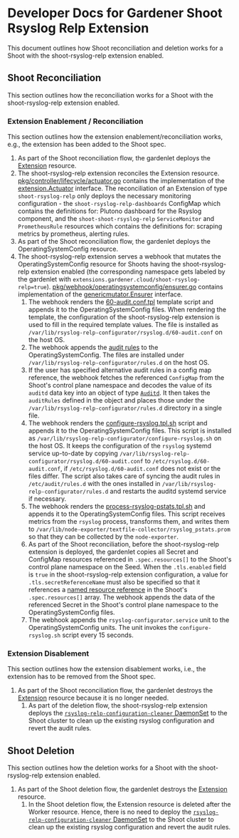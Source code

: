 # Developer Docs for Gardener Shoot Rsyslog Relp Extension

This document outlines how Shoot reconciliation and deletion works for a Shoot with the shoot-rsyslog-relp extension enabled.

## Shoot Reconciliation

This section outlines how the reconciliation works for a Shoot with the shoot-rsyslog-relp extension enabled.

### Extension Enablement / Reconciliation

This section outlines how the extension enablement/reconciliation works, e.g., the extension has been added to the Shoot spec.

1. As part of the Shoot reconciliation flow, the gardenlet deploys the [Extension](https://github.com/gardener/gardener/blob/v1.82.0/docs/extensions/extension.md) resource.
1. The shoot-rsyslog-relp extension reconciles the Extension resource. [pkg/controller/lifecycle/actuator.go](../../pkg/controller/lifecycle/actuator.go) contains the implementation of the [extension.Actuator](https://github.com/gardener/gardener/blob/v1.82.0/extensions/pkg/controller/extension/actuator.go) interface. The reconciliation of an Extension of type `shoot-rsyslog-relp` only deploys the necessary monitoring configuration - the `shoot-rsyslog-relp-dashboards` ConfigMap which contains the definitions for: Plutono dashboard for the Rsyslog component, and the `shoot-shoot-rsyslog-relp` `ServiceMonitor` and `PrometheusRule` resources which contains the definitions for: scraping metrics by prometheus, alerting rules.
1. As part of the Shoot reconciliation flow, the gardenlet deploys the OperatingSystemConfig resource.
1. The shoot-rsyslog-relp extension serves a webhook that mutates the OperatingSystemConfig resource for Shoots having the shoot-rsyslog-relp extension enabled (the corresponding namespace gets labeled by the gardenlet with `extensions.gardener.cloud/shoot-rsyslog-relp=true`). [pkg/webhook/operatingsystemconfig/ensurer.go](../../pkg/webhook/operatingsystemconfig/ensurer.go) contains implementation of the [genericmutator.Ensurer](https://github.com/gardener/gardener/blob/v1.82.0/extensions/pkg/webhook/controlplane/genericmutator/mutator.go) interface.
    1. The webhook renders the [60-audit.conf.tpl](../../pkg/webhook/operatingsystemconfig/resources/templates/scripts/configure-rsyslog.tpl.sh) template script and appends it to the OperatingSystemConfig files. When rendering the template, the configuration of the shoot-rsyslog-relp extension is used to fill in the required template values. The file is installed as `/var/lib/rsyslog-relp-configurator/rsyslog.d/60-audit.conf` on the host OS.
    1. The webhook appends the [audit rules](../../pkg/webhook/operatingsystemconfig/resources/auditrules/) to the OperatingSystemConfig. The files are installed under `/var/lib/rsyslog-relp-configurator/rules.d` on the host OS.
    1. If the user has specified alternative audit rules in a config map reference, the webhook fetches the referenced `ConfigMap` from the Shoot's control plane namespace and decodes the value of its `auditd` data key into an object of type [`Auditd`](../../pkg/apis/rsyslog/types_auditd.go). It then takes the `auditRules` defined in the object and places those under the `/var/lib/rsyslog-relp-configurator/rules.d` directory in a single file.
    1. The webhook renders the [configure-rsyslog.tpl.sh](../../pkg/webhook/operatingsystemconfig/resources/templates/scripts/configure-rsyslog.tpl.sh) script and appends it to the OperatingSystemConfig files. This script is installed as `/var/lib/rsyslog-relp-configurator/configure-rsyslog.sh` on the host OS. It keeps the configuration of the `rsyslog` systemd service up-to-date by copying `/var/lib/rsyslog-relp-configurator/rsyslog.d/60-audit.conf` to `/etc/rsyslog.d/60-audit.conf`, if `/etc/rsyslog.d/60-audit.conf` does not exist or the files differ. The script also takes care of syncing the audit rules in `/etc/audit/rules.d` with the ones installed in `/var/lib/rsyslog-relp-configurator/rules.d` and restarts the auditd systemd service if necessary.
    1. The webhook renders the [process-rsyslog-pstats.tpl.sh](../../pkg/webhook/operatingsystemconfig/resources/templates/scripts/process-rsyslog-pstats.tpl.sh) and appends it to the OperatingSystemConfig files. This script receives metrics from the `rsyslog` process, transforms them, and writes them to `/var/lib/node-exporter/textfile-collector/rsyslog_pstats.prom` so that they can be collected by the `node-exporter`.
    1. As part of the Shoot reconciliation, before the shoot-rsyslog-relp extension is deployed, the gardenlet copies all Secret and ConfigMap resources referenced in `.spec.resources[]` to the Shoot's control plane namespace on the Seed.
    When the `.tls.enabled` field is `true` in the shoot-rsyslog-relp extension configuration, a value for `.tls.secretReferenceName` must also be specified so that it references a [named resource reference](https://github.com/gardener/gardener/blob/v1.82.0/pkg/apis/core/v1beta1/types_shoot.go#L487) in the Shoot's `.spec.resources[]` array.
    The webhook appends the data of the referenced Secret in the Shoot's control plane namespace to the OperatingSystemConfig files.
    1. The webhook appends the `rsyslog-configurator.service` unit to the OperatingSystemConfig units. The unit invokes the `configure-rsyslog.sh` script every 15 seconds.

### Extension Disablement

This section outlines how the extension disablement works, i.e., the extension has to be removed from the Shoot spec.

1. As part of the Shoot reconciliation flow, the gardenlet destroys the [Extension](https://github.com/gardener/gardener/blob/v1.82.0/docs/extensions/extension.md) resource because it is no longer needed.
   1. As part of the deletion flow, the shoot-rsyslog-relp extension deploys the [`rsyslog-relp-configuration-cleaner` DaemonSet](../../pkg/component/rsyslogrelpconfigcleaner/rsyslog_relp_config_cleaner.go) to the Shoot cluster to clean up the existing rsyslog configuration and revert the audit rules.

## Shoot Deletion

This section outlines how the deletion works for a Shoot with the shoot-rsyslog-relp extension enabled.

1. As part of the Shoot deletion flow, the gardenlet destroys the [Extension](https://github.com/gardener/gardener/blob/v1.82.0/docs/extensions/extension.md) resource.
   1. In the Shoot deletion flow, the Extension resource is deleted after the Worker resource. Hence, there is no need to deploy the [`rsyslog-relp-configuration-cleaner` DaemonSet](../../pkg/component/rsyslogrelpconfigcleaner/rsyslog_relp_config_cleaner.go) to the Shoot cluster to clean up the existing rsyslog configuration and revert the audit rules.
